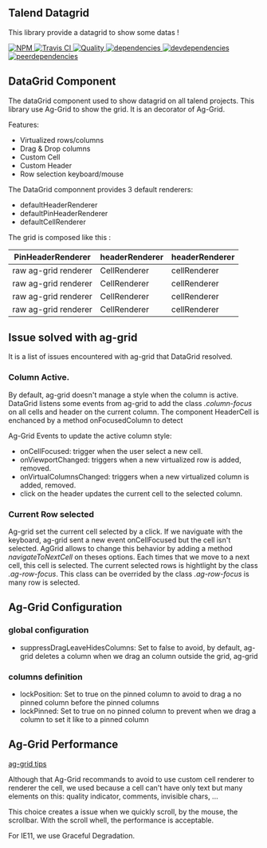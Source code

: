 ## Talend Datagrid

This library provide a datagrid to show some datas !

[![NPM][npm-icon] ][npm-url]
[![Travis CI][travis-ci-image] ][travis-ci-url]
[![Quality][quality-badge] ][quality-url]
[![dependencies][dependencies-image] ][dependencies-url]
[![devdependencies][devdependencies-image] ][devdependencies-url]
[![peerdependencies][peerdependencies-image] ][peerdependencies-url]

[npm-icon]: https://nodei.co/npm/@talend/datagrid.png?downloads=true
[npm-url]: https://npmjs.org/package/@talend/datagrid
[travis-ci-image]: https://travis-ci.org/Talend/@talend/datagrid.svg?branch=master
[travis-ci-url]: https://travis-ci.org/Talend/@talend/datagrid

[dependencies-image]: https://david-dm.org/Talend/@talend/datagrid.png
[dependencies-url]: https://david-dm.org/Talend/@talend/datagrid
[devdependencies-image]: https://david-dm.org/Talend/@talend/datagrid/dev-status.png
[devdependencies-url]: https://david-dm.org/Talend/@talend/datagrid#info=devDependencies
[peerdependencies-image]: https://david-dm.org/Talend/@talend/datagrid/peer-status.svg
[peerdependencies-url]: https://david-dm.org/Talend/@talend/datagrid?type=peer
[quality-badge]: http://npm.packagequality.com/shield/@talend/datagrid.svg
[quality-url]: http://packagequality.com/#?package=@talend/datagrid

## DataGrid Component

The dataGrid component used to show datagrid on all talend projects. This library use Ag-Grid to show the grid. It is an decorator of Ag-Grid.

Features:

* Virtualized rows/columns
* Drag & Drop columns
* Custom Cell
* Custom Header
* Row selection keyboard/mouse

The DataGrid componnent provides 3 default renderers:
* defaultHeaderRenderer
* defaultPinHeaderRenderer
* defaultCellRenderer

The grid is composed like this :

|PinHeaderRenderer|headerRenderer|headerRenderer
| --- | --- | ---
| raw ag-grid renderer | CellRenderer | cellRenderer
| raw ag-grid renderer | CellRenderer | cellRenderer
| raw ag-grid renderer | CellRenderer | cellRenderer
| raw ag-grid renderer | CellRenderer | cellRenderer

## Issue solved with ag-grid

It is a list of issues encountered with ag-grid that DataGrid resolved.

### Column Active.

By default, ag-grid doesn't manage a style when the column is active. DataGrid listens some events from ag-grid to add the class *.column-focus* on all cells and header on the current column.
The component HeaderCell is enchanced by a method onFocusedColumn to detect

Ag-Grid Events to update the active column style:

 - onCellFocused: trigger when the user select a new cell.
 - onViewportChanged: triggers when a new virtualized row is added, removed.
 - onVirtualColumnsChanged: triggers when a new virtualized column is added, removed.
 - click on the header updates the current cell to the selected column.

### Current Row selected

 Ag-grid set the current cell selected by a click. If we naviguate with the keyboard, ag-grid sent a new event onCellFocused but the cell isn't selected. AgGrid allows to change this behavior by adding a method *navigateToNextCell* on theses options. Each times that we move to a next cell, this cell is selected. The current selected rows is hightlight by the class *.ag-row-focus*. This class can be overrided by the class *.ag-row-focus* is many row is selected.

 ## Ag-Grid Configuration

 ### global configuration

  * suppressDragLeaveHidesColumns: Set to false to avoid, by default, ag-grid deletes a column when we drag an column outside the grid, ag-grid

### columns definition

 * lockPosition: Set to true on the pinned column to avoid to drag a no pinned column before the pinned columns
 * lockPinned: Set to true on no pinned column to prevent when we drag a column to set it like to a pinned column

## Ag-Grid Performance

[ag-grid tips](https://www.ag-grid.com/javascript-grid-performance/)

Although that Ag-Grid recommands to avoid to use custom cell renderer to renderer the cell, we used because a cell can't have only text but many elements on this: quality indicator, comments, invisible chars, ...

This choice creates a issue when we quickly scroll,  by the mouse, the scrollbar. With the scroll whell, the performance is acceptable.

For IE11, we use Graceful Degradation.
